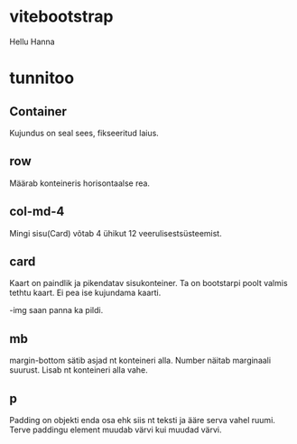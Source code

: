 # vitebootstrap
Hellu Hanna

# tunnitoo 

## Container 
Kujundus on seal sees, fikseeritud laius.

## row
Määrab konteineris horisontaalse rea.

## col-md-4
Mingi sisu(Card) võtab 4 ühikut 12 veerulisestsüsteemist.

## card
Kaart on paindlik ja pikendatav sisukonteiner.
Ta on bootstarpi poolt valmis tethtu kaart. Ei pea ise kujundama kaarti.

-img saan panna ka pildi.

## mb
margin-bottom sätib asjad nt konteineri alla. Number näitab marginaali suurust.
Lisab nt konteineri alla vahe.

## p
Padding on objekti enda osa ehk siis nt teksti ja ääre serva vahel ruumi. Terve paddingu element muudab värvi kui muudad värvi.

 
